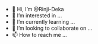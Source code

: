 - 👋 Hi, I’m @Rinji-Deka
- 👀 I’m interested in ...
- 🌱 I’m currently learning ...
- 💞️ I’m looking to collaborate on ...
- 📫 How to reach me ...

<!---
Rinji-Deka/Rinji-Deka is a ✨ special ✨ repository because its `README.md` (this file) appears on your GitHub profile.
You can click the Preview link to take a look at your changes.
--->
